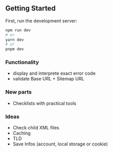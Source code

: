 ## Getting Started

First, run the development server:

```bash
npm run dev
# or
yarn dev
# or
pnpm dev
```

### Functionality
- display and interprete exact error code
- validate Base URL + Sitemap URL

### New parts
- Checklists with practical tools

### Ideas
- Check child XML files
- Caching
- TLD
- Save Infos (account, local storage or cookie)

